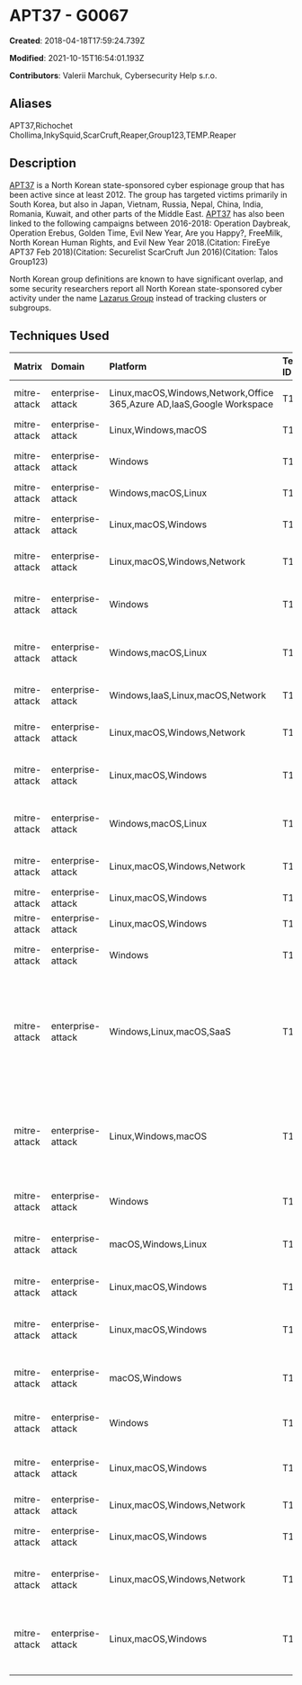 # APT37 - G0067

**Created**: 2018-04-18T17:59:24.739Z

**Modified**: 2021-10-15T16:54:01.193Z

**Contributors**: Valerii Marchuk, Cybersecurity Help s.r.o.

## Aliases

APT37,Richochet Chollima,InkySquid,ScarCruft,Reaper,Group123,TEMP.Reaper

## Description

[APT37](https://attack.mitre.org/groups/G0067) is a North Korean state-sponsored cyber espionage group that has been active since at least 2012. The group has targeted victims primarily in South Korea, but also in Japan, Vietnam, Russia, Nepal, China, India, Romania, Kuwait, and other parts of the Middle East. [APT37](https://attack.mitre.org/groups/G0067) has also been linked to the following campaigns between 2016-2018: Operation Daybreak, Operation Erebus, Golden Time, Evil New Year, Are you Happy?, FreeMilk, North Korean Human Rights, and Evil New Year 2018.(Citation: FireEye APT37 Feb 2018)(Citation: Securelist ScarCruft Jun 2016)(Citation: Talos Group123)

North Korean group definitions are known to have significant overlap, and some security researchers report all North Korean state-sponsored cyber activity under the name [Lazarus Group](https://attack.mitre.org/groups/G0032) instead of tracking clusters or subgroups.

## Techniques Used

|Matrix|Domain|Platform|Technique ID|Technique Name|Use|
| :---| :---| :---| :---| :---| :---|
|mitre-attack|enterprise-attack|Linux,macOS,Windows,Network,Office 365,Azure AD,IaaS,Google Workspace|T1059|Command and Scripting Interpreter|[APT37](https://attack.mitre.org/groups/G0067) has used Ruby scripts to execute payloads.(Citation: Volexity InkySquid RokRAT August 2021)|
|mitre-attack|enterprise-attack|Linux,Windows,macOS|T1059.006|Python|[APT37](https://attack.mitre.org/groups/G0067) has used Python scripts to execute payloads.(Citation: Volexity InkySquid RokRAT August 2021)|
|mitre-attack|enterprise-attack|Windows|T1053.005|Scheduled Task|[APT37](https://attack.mitre.org/groups/G0067) has created scheduled tasks to run malicious scripts on a compromised host.(Citation: Volexity InkySquid RokRAT August 2021)|
|mitre-attack|enterprise-attack|Windows,macOS,Linux|T1059.005|Visual Basic|[APT37](https://attack.mitre.org/groups/G0067) executes shellcode and a VBA script to decode Base64 strings.(Citation: Talos Group123)|
|mitre-attack|enterprise-attack|Linux,macOS,Windows|T1027.003|Steganography|[APT37](https://attack.mitre.org/groups/G0067) uses steganography to send images to users that are embedded with shellcode.(Citation: Talos Group123)(Citation: Securelist ScarCruft May 2019)|
|mitre-attack|enterprise-attack|Linux,macOS,Windows,Network|T1529|System Shutdown/Reboot|[APT37](https://attack.mitre.org/groups/G0067) has used malware that will issue the command <code>shutdown /r /t 1</code> to reboot a system after wiping its MBR.(Citation: Talos Group123)|
|mitre-attack|enterprise-attack|Windows|T1548.002|Bypass User Account Control|[APT37](https://attack.mitre.org/groups/G0067) has a function in the initial dropper to bypass Windows UAC in order to execute the next payload with higher privileges.(Citation: Securelist ScarCruft May 2019)|
|mitre-attack|enterprise-attack|Windows,macOS,Linux|T1120|Peripheral Device Discovery|[APT37](https://attack.mitre.org/groups/G0067) has a Bluetooth device harvester, which uses Windows Bluetooth APIs to find information on connected Bluetooth devices. (Citation: Securelist ScarCruft May 2019)|
|mitre-attack|enterprise-attack|Windows,IaaS,Linux,macOS,Network|T1082|System Information Discovery|[APT37](https://attack.mitre.org/groups/G0067) collects the computer name, the BIOS model, and execution path.(Citation: Talos Group123)|
|mitre-attack|enterprise-attack|Linux,macOS,Windows,Network|T1033|System Owner/User Discovery|[APT37](https://attack.mitre.org/groups/G0067) identifies the victim username.(Citation: Talos Group123)|
|mitre-attack|enterprise-attack|Linux,macOS,Windows|T1027|Obfuscated Files or Information|[APT37](https://attack.mitre.org/groups/G0067) obfuscates strings and payloads.(Citation: Talos Group123)(Citation: Securelist ScarCruft May 2019)(Citation: Volexity InkySquid RokRAT August 2021)|
|mitre-attack|enterprise-attack|Windows,macOS,Linux|T1106|Native API|[APT37](https://attack.mitre.org/groups/G0067) leverages the Windows API calls: VirtualAlloc(), WriteProcessMemory(), and CreateRemoteThread() for process injection.(Citation: Talos Group123)|
|mitre-attack|enterprise-attack|Linux,macOS,Windows,Network|T1057|Process Discovery|[APT37](https://attack.mitre.org/groups/G0067)'s Freenki malware lists running processes using the Microsoft Windows API.(Citation: Talos Group123)|
|mitre-attack|enterprise-attack|Linux,macOS,Windows|T1055|Process Injection|[APT37](https://attack.mitre.org/groups/G0067) injects its malware variant, [ROKRAT](https://attack.mitre.org/software/S0240), into the cmd.exe process.(Citation: Talos Group123)|
|mitre-attack|enterprise-attack|Linux,macOS,Windows|T1071.001|Web Protocols|[APT37](https://attack.mitre.org/groups/G0067) uses HTTPS to conceal C2 communications.(Citation: Talos Group123)|
|mitre-attack|enterprise-attack|Windows|T1059.003|Windows Command Shell|[APT37](https://attack.mitre.org/groups/G0067) has used the command-line interface.(Citation: FireEye APT37 Feb 2018)(Citation: Talos Group123)|
|mitre-attack|enterprise-attack|Windows,Linux,macOS,SaaS|T1189|Drive-by Compromise|[APT37](https://attack.mitre.org/groups/G0067) has used strategic web compromises, particularly of South Korean websites, to distribute malware. The group has also used torrent file-sharing sites to more indiscriminately disseminate malware to victims. As part of their compromises, the group has used a Javascript based profiler called RICECURRY to profile a victim's web browser and deliver malicious code accordingly.(Citation: Securelist ScarCruft Jun 2016)(Citation: FireEye APT37 Feb 2018)(Citation: Volexity InkySquid BLUELIGHT August 2021)|
|mitre-attack|enterprise-attack|Linux,Windows,macOS|T1203|Exploitation for Client Execution|[APT37](https://attack.mitre.org/groups/G0067) has used exploits for Flash Player (CVE-2016-4117, CVE-2018-4878), Word (CVE-2017-0199), Internet Explorer (CVE-2020-1380 and CVE-2020-26411), and Microsoft Edge (CVE-2021-26411) for execution.(Citation: Securelist ScarCruft Jun 2016)(Citation: FireEye APT37 Feb 2018)(Citation: Talos Group123)(Citation: Volexity InkySquid BLUELIGHT August 2021)|
|mitre-attack|enterprise-attack|Windows|T1559.002|Dynamic Data Exchange|[APT37](https://attack.mitre.org/groups/G0067) has used Windows DDE for execution of commands and a malicious VBS.(Citation: Securelist ScarCruft Jun 2016)|
|mitre-attack|enterprise-attack|macOS,Windows,Linux|T1566.001|Spearphishing Attachment|[APT37](https://attack.mitre.org/groups/G0067) delivers malware using spearphishing emails with malicious HWP attachments.(Citation: FireEye APT37 Feb 2018)(Citation: Talos Group123)(Citation: Securelist ScarCruft May 2019)|
|mitre-attack|enterprise-attack|Linux,macOS,Windows|T1123|Audio Capture|[APT37](https://attack.mitre.org/groups/G0067) has used an audio capturing utility known as SOUNDWAVE that captures microphone input.(Citation: FireEye APT37 Feb 2018)|
|mitre-attack|enterprise-attack|Linux,macOS,Windows|T1555.003|Credentials from Web Browsers|[APT37](https://attack.mitre.org/groups/G0067) has used a credential stealer known as ZUMKONG that can harvest usernames and passwords stored in browsers.(Citation: FireEye APT37 Feb 2018)|
|mitre-attack|enterprise-attack|macOS,Windows|T1036.001|Invalid Code Signature|[APT37](https://attack.mitre.org/groups/G0067) has signed its malware with an invalid digital certificates listed as “Tencent Technology (Shenzhen) Company Limited.”(Citation: Securelist ScarCruft Jun 2016)|
|mitre-attack|enterprise-attack|Windows|T1547.001|Registry Run Keys / Startup Folder|[APT37](https://attack.mitre.org/groups/G0067)'s has added persistence via the Registry key <code>HKCU\Software\Microsoft\CurrentVersion\Run\</code>.(Citation: FireEye APT37 Feb 2018)(Citation: Talos Group123)|
|mitre-attack|enterprise-attack|Linux,macOS,Windows|T1102.002|Bidirectional Communication|[APT37](https://attack.mitre.org/groups/G0067) leverages social networking sites and cloud platforms (AOL, Twitter, Yandex, Mediafire, pCloud, Dropbox, and Box) for C2.(Citation: FireEye APT37 Feb 2018)(Citation: Talos Group123)|
|mitre-attack|enterprise-attack|Linux,macOS,Windows,Network|T1005|Data from Local System|[APT37](https://attack.mitre.org/groups/G0067) has collected data from victims' local systems.(Citation: FireEye APT37 Feb 2018)|
|mitre-attack|enterprise-attack|Linux,macOS,Windows|T1204.002|Malicious File|[APT37](https://attack.mitre.org/groups/G0067) has sent spearphishing attachments attempting to get a user to open them.(Citation: FireEye APT37 Feb 2018)|
|mitre-attack|enterprise-attack|Linux,macOS,Windows,Network|T1561.002|Disk Structure Wipe|[APT37](https://attack.mitre.org/groups/G0067) has access to destructive malware that is capable of overwriting a machine's Master Boot Record (MBR).(Citation: FireEye APT37 Feb 2018)(Citation: Talos Group123)|
|mitre-attack|enterprise-attack|Linux,macOS,Windows|T1105|Ingress Tool Transfer|[APT37](https://attack.mitre.org/groups/G0067) has downloaded second stage malware from compromised websites.(Citation: FireEye APT37 Feb 2018)(Citation: Securelist ScarCruft May 2019)(Citation: Volexity InkySquid BLUELIGHT August 2021)(Citation: Volexity InkySquid RokRAT August 2021)|
